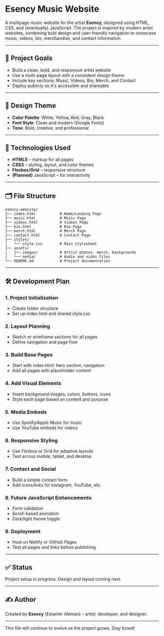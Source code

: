 # Esency Music Website

A multipage music website for the artist **Esency**, designed using HTML, CSS, and (eventually) JavaScript. The project is inspired by modern artist websites, combining bold design and user-friendly navigation to showcase music, videos, bio, merchandise, and contact information.

---

## 🎯 Project Goals

* Build a clean, bold, and responsive artist website
* Use a multi-page layout with a consistent design theme
* Include key sections: Music, Videos, Bio, Merch, and Contact
* Deploy publicly so it's accessible and shareable

---

## 🎨 Design Theme

* **Color Palette**: White, Yellow, Red, Gray, Black
* **Font Style**: Clean and modern (Google Fonts)
* **Tone**: Bold, creative, and professional

---

## 🔧 Technologies Used

* **HTML5** – markup for all pages
* **CSS3** – styling, layout, and color themes
* **Flexbox/Grid** – responsive structure
* **(Planned)** JavaScript – for interactivity

---

## 🗂️ File Structure

```
esency-website/
├── index.html           # Home/Landing Page
├── music.html           # Music Page
├── videos.html          # Videos Page
├── bio.html             # Bio Page
├── merch.html           # Merch Page
├── contact.html         # Contact Page
├── styles/
│   └── style.css        # Main stylesheet
├── assets/
│   ├── images/          # Artist photos, merch, backgrounds
│   └── media/           # Audio and video files
└── README.md            # Project documentation
```

---

## 🛠️ Development Plan

### 1. Project Initialization

* Create folder structure
* Set up index.html and shared style.css

### 2. Layout Planning

* Sketch or wireframe sections for all pages
* Define navigation and page flow

### 3. Build Base Pages

* Start with index.html: hero section, navigation
* Add all pages with placeholder content

### 4. Add Visual Elements

* Insert background images, colors, buttons, icons
* Style each page based on content and purpose

### 5. Media Embeds

* Use Spotify/Apple Music for music
* Use YouTube embeds for videos

### 6. Responsive Styling

* Use Flexbox or Grid for adaptive layouts
* Test across mobile, tablet, and desktop

### 7. Contact and Social

* Build a simple contact form
* Add icons/links for Instagram, YouTube, etc.

### 8. Future JavaScript Enhancements

* Form validation
* Scroll-based animation
* Dark/light theme toggle

### 9. Deployment

* Host on Netlify or GitHub Pages
* Test all pages and links before publishing

---

## ✅ Status

Project setup in progress. Design and layout coming next.

---

## ✍️ Author

Created by **Esency** (Estanler Aleman) – artist, developer, and designer.

---

This file will continue to evolve as the project grows. Stay tuned!
